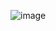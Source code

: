 ![image](https://user-images.githubusercontent.com/78871478/135632290-da83233b-f659-42ee-8a32-9cf0fb6a9b68.png)
